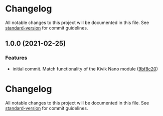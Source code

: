 # Changelog

All notable changes to this project will be documented in this file. See [standard-version](https://github.com/conventional-changelog/standard-version) for commit guidelines.

## 1.0.0 (2021-02-25)


### Features

* initial commit. Match functionality of the Kivik Nano module ([9bf8c20](https://github.com/crkn-rcdr/nano/commit/9bf8c2019ab7122d27afe9ca8d9f4b9bcc2edd98))

# Changelog

All notable changes to this project will be documented in this file. See [standard-version](https://github.com/conventional-changelog/standard-version) for commit guidelines.
